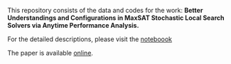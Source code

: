 
This repository consists of the data and codes for the work: __Better Understandings and Configurations in MaxSAT Stochastic Local Search Solvers via Anytime Performance Analysis.__

For the detailed descriptions, please visit the [noteboook](https://github.com/FurongYe/AAAI25-MaxSAT/blob/main/notebook.ipynb)

The paper is available [online](https://arxiv.org/abs/2403.06568).
